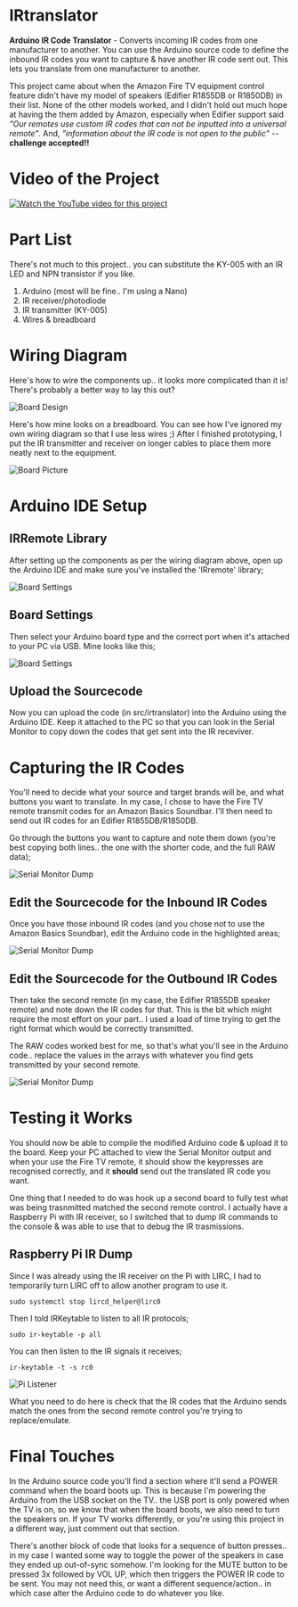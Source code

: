 # IRtranslator
__Arduino IR Code Translator__ - Converts incoming IR codes from one manufacturer to another. You can use the Arduino source code to define the inbound IR codes you want to capture & have another IR code sent out. This lets you translate from one manufacturer to another.

This project came about when the Amazon Fire TV equipment control feature didn't have my model of speakers (Edifier R1855DB or R1850DB) in their list. None of the other models worked, and I didn't hold out much hope at having the them added by Amazon, especially when Edifier support said *"Our remotes use custom IR codes that can not be inputted into a universal remote"*. And, *"information about the IR code is not open to the public"* -- **challenge accepted!!**

# Video of the Project

[![Watch the YouTube video for this project](images/ytThumb.png)](https://www.youtube.com/watch?v=rTCGy0bqljE)

# Part List

There's not much to this project.. you can substitute the KY-005 with an IR LED and NPN transistor if you like.

1. Arduino (most will be fine.. I'm using a Nano)
2. IR receiver/photodiode
3. IR transmitter (KY-005)
4. Wires & breadboard

# Wiring Diagram

Here's how to wire the components up.. it looks more complicated than it is! There's probably a better way to lay this out?

![Board Design](images/boardDesign.png)

Here's how mine looks on a breadboard. You can see how I've ignored my own wiring diagram so that I use less wires ;) After I finished prototyping, I put the IR transmitter and receiver on longer cables to place them more neatly next to the equipment.

![Board Picture](images/boardPic.png)

# Arduino IDE Setup

## IRRemote Library

After setting up the components as per the wiring diagram above, open up the Arduino IDE and make sure you've installed the 'IRremote' library;

![Board Settings](images/irLib.png) 

## Board Settings

Then select your Arduino board type and the correct port when it's attached to your PC via USB. Mine looks like this;

![Board Settings](images/boardSettings.png) 

## Upload the Sourcecode

Now you can upload the code (in src/irtranslator) into the Arduino using the Arduino IDE. Keep it attached to the PC so that you can look in the Serial Monitor to copy down the codes that get sent into the IR receviver.

# Capturing the IR Codes

You'll need to decide what your source and target brands will be, and what buttons you want to translate. In my case, I chose to have the Fire TV remote transmit codes for an Amazon Basics Soundbar. I'll then need to send out IR codes for an Edifier R1855DB/R1850DB.

Go through the buttons you want to capture and note them down (you're best copying both lines.. the one with the shorter code, and the full RAW data);

![Serial Monitor Dump](images/workingSerial.png?v=2) 

## Edit the Sourcecode for the Inbound IR Codes

Once you have those inbound IR codes (and you chose not to use the Amazon Basics Soundbar), edit the Arduino code in the highlighted areas;

![Serial Monitor Dump](images/inboundCodes.png) 

## Edit the Sourcecode for the Outbound IR Codes

Then take the second remote (in my case, the Edifier R1855DB speaker remote) and note down the IR codes for that. This is the bit which might require the most effort on your part.. I used a load of time trying to get the right format which would be correctly transmitted.

The RAW codes worked best for me, so that's what you'll see in the Arduino code.. replace the values in the arrays with whatever you find gets transmitted by your second remote.

![Serial Monitor Dump](images/rawCodes.png) 

# Testing it Works

You should now be able to compile the modified Arduino code & upload it to the board. Keep your PC attached to view the Serial Monitor output and when your use the Fire TV remote, it should show the keypresses are recognised correctly, and it **should** send out the translated IR code you want.

One thing that I needed to do was hook up a second board to fully test what was being trasnmitted matched the second remote control. I actually have a Raspberry Pi with IR receiver, so I switched that to dump IR commands to the console & was able to use that to debug the IR trasmissions.

## Raspberry Pi IR Dump

Since I was already using the IR receiver on the Pi with LIRC, I had to temporarily turn LIRC off to allow another program to use it.

`sudo systemctl stop lircd_helper@lirc0`

Then I told IRKeytable to listen to all IR protocols;

`sudo ir-keytable -p all`

You can then listen to the IR signals it receives;

`ir-keytable -t -s rc0`

![Pi Listener](images/piListen.png) 

What you need to do here is check that the IR codes that the Arduino sends match the ones from the second remote control you're trying to replace/emulate.

# Final Touches

In the Arduino source code you'll find a section where it'll send a POWER command when the board boots up. This is because I'm powering the Arduino from the USB socket on the TV.. the USB port is only powered when the TV is on, so we know that when the board boots, we also need to turn the speakers on. If your TV works differently, or you're using this project in a different way, just comment out that section.

There's another block of code that looks for a sequence of button presses.. in my case I wanted some way to toggle the power of the speakers in case they ended up out-of-sync somehow. I'm looking for the MUTE button to be pressed 3x followed by VOL UP, which then triggers the POWER IR code to be sent. You may not need this, or want a different sequence/action.. in which case alter the Arduino code to do whatever you like.
